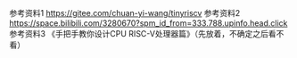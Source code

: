 参考资料1 https://gitee.com/chuan-yi-wang/tinyriscv
参考资料2 https://space.bilibili.com/3280670?spm_id_from=333.788.upinfo.head.click
参考资料3 《手把手教你设计CPU  RISC-V处理器篇》（先放着，不确定之后看不看）
